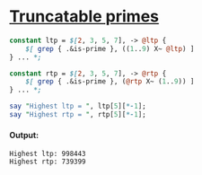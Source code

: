 [1]: https://rosettacode.org/wiki/Truncatable_primes

# [Truncatable primes][1]



```perl
constant ltp = $[2, 3, 5, 7], -> @ltp {
    $[ grep { .&is-prime }, ((1..9) X~ @ltp) ]
} ... *;

constant rtp = $[2, 3, 5, 7], -> @rtp {
    $[ grep { .&is-prime }, (@rtp X~ (1..9)) ]
} ... *;

say "Highest ltp = ", ltp[5][*-1];
say "Highest rtp = ", rtp[5][*-1];
```

#### Output:
```
Highest ltp: 998443
Highest rtp: 739399
```
